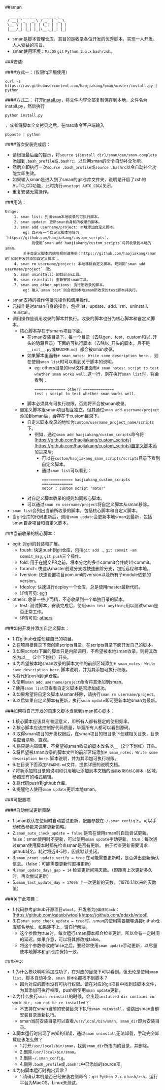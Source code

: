 ##sman
```
  ___ _ __ ___   __ _ _ __  
 / __| '_ ` _ \ / _` | '_ \ 
 \__ \ | | | | | (_| | | | |
 |___/_| |_| |_|\__,_|_| |_|
```
    
* sman是脚本管理仓库，其目的是收录各位开发的优秀脚本，实现一人开发、人人受益的宗旨。
* sman使用环境：`MacOS` `git` `Python 2.x.x` `bash/zsh`。


###安装:

####方式一：（仅限fq环境使用）
```
curl -s https://raw.githubusercontent.com/haojiakang/sman/master/install.py | python
```

####方式二：
打开[install.py](https://github.com/haojiakang/sman/blob/master/install.py)，将文件内容全部复制保存到本地，文件名为install.py，然后执行
```
python install.py
```
，或者将脚本全文拷贝之后，在mac命令客户端输入
```
pbpaste | python
```

####首次安装完成后：
* 请根据最后面的提示，将`source ${install_dir}/sman/gen/sman-complete`添加到`.bash_profile`或`.bashrc`，以启用sman的命令自动补全功能。
* 然后立即执行一次`source .bash_profile`或`source .bashrc`以令自动补全功能立即生效。
* 如果输入sman是进入到了sman的git仓库文件夹，说明是开启了zsh的AUTO_CD功能，此时执行`unsetopt AUTO_CD`以关闭。
* 重复安装无需操作。


###用法：
```
Usage:
    1. sman list: 列出sman本地收录的可执行脚本。
    2. sman update: 更新sman自身和所收录的脚本。
    3. sman add username/project: 本地添加自定义脚本。
        eg: 自己有一个自定义脚本地址为`https://github.com/haojiakang/custom_scripts`，
            则使用`sman add haojiakang/custom_scripts`将其收录到本地的sman。
        关于自定义脚本的编写规则请移步：https://github.com/haojiakang/sman 的`如何开发并添加自定义脚本`。
    4. sman rm username/project: 本地移除自定义脚本，规则同`sman add username/project`一致。
    5. sman uninstall: 卸载sman工具。
    6. sman reinstall: 重新安装sman工具。
    7. sman any_other_options: 执行所收录的脚本。
        eg: 输入`sman test`则会找到本地sman所收录的test脚本并执行。
```
* sman支持的操作包括元操作和调用操作。
* 元操作是对sman自身的操作，包括list、update、add、rm、uninstall、reinstall。
* 调用操作是调用收录的脚本并执行。收录的脚本也分为核心脚本和自定义脚本。
    * 核心脚本存在于smans项目下面。
        * 在sman安装目录下，每一个目录（去除gen、test、custom和以`.`开头的隐藏目录）下面的可执行脚本（去除以`_`开头的脚本，且不是`__init__.py`或`README.md`）都会被sman收录。
        * 如果脚本里面有`# sman_notes: Write some description here.`，则在使用`sman list`时可以看到关于脚本的说明。
            * eg: others目录的test文件里面有`# sman_notes: script to test whether sman works well.`这一行，则在执行`sman list`时，将会看到：
                ```
                ============== others ==============
                test : script to test whether sman works well.
                ```
        * 脚本必须具有可执行权限，否则将不会被sman收录。
    * 自定义脚本跟sman项目相互独立，但其通过`sman add username/project`添加到sman后，会存在于custom目录下。
        * 自定义脚本收录的地址为`custom/username_project_name/scripts`下。
            * 例如，通过`sman add haojiakang/custom_scripts`命令将[https://github.com/haojiakang/custom_scripts](https://github.com/haojiakang/custom_scripts)自定义脚本添加进来后:
                * 可以在`custom/haojiakang_sman_scripts/scripts`目录下看到自定义脚本。
                * 通过`sman list`可以看到：
                    ```
                    ============== haojiakang_custom_scripts ==============
                    motor : custom script 'motor'
                    ```
        * 对自定义脚本收录的规则如同核心脚本。
        * 可以通过`sman rm username/project`将自定义脚本从sman移除。
 * `sman list`会列出当前所收录的脚本，包括核心脚本和自定义脚本。
 * 当git仓库的代码更新后，调用`sman update`会更新本地sman到最新，包括sman自身项目和自定义脚本。

 
###当前收录的核心脚本：

* egit: 对git的封装和扩展。
    * fpush: 快速push到git仓库，包括`git add .`, `git commit -am commit_msg`, `git push`三个操作。
    * fold: 用于在提交PR之前，将本分之的多个commit合并成1个commit。
    * fbranch: 快速从master创建分支或快速删除分支，包括远程和本地。
    * fversion: 快速设置项目pom.xml的version以及所有子module依赖的version。
    * fdeploy: 快速进行deploy一个仓库，总是使用master最新代码。
    * 详情可见: [egit](egit)
* others: 收录一些小而精，不必收录到一个单独目录的脚本。
    * test: 测试脚本，安装完成后，使用`sman test anything`用以测试sman是否正常工作。
    * 详情可见: [others](others)
    

###如何开发并添加自定义脚本：

* 1.在github仓库创建自己的项目。
* 2.在项目根目录下面创建scripts目录，在scripts目录下面开发自己的脚本。
* 3.如果scripts下面的脚本只是内部调用，不希望被本地sman收录，则将其改名为以`__`（2个下划杠）开头。
* 4.为希望被本地sman收录的脚本文件的前部区域添加`# sman_notes: Write some description here.`脚本说明，并为其添加可执行权限。
* 5.将代码push到git仓库。
* 6.使用`sman add username/project`命令将其添加到sman。
* 7.使用`sman list`已查看自定义脚本是否添加成功。
* 8.如果希望将自定义脚本从sman移除，请执行`sman rm username/project`。
* 9.以后如果自定义脚本有更新，执行`sman update`即可更新本地sman为最新。


###如何将自己开发的自定义脚本贡献到sman核心脚本：

* 1.核心脚本应该具有普适意义，即所有人都有稳定的使用频率。
* 2.核心脚本应该控制好代码质量，毕竟所有人都可以看到源码。
* 3.取得sman项目的开发权限后，在sman项目的根目录下创建相关目录，目录名应当清晰、直观。
* 4.将只是内部调用、不希望被sman收录的脚本改名以`__`（2个下划杠）开头。
* 5.将希望被sman收录的脚本文件的前部区域添加`# sman_notes: Write some description here.`脚本说明，并为其添加可执行权限。
* 6.在目录下面添加`README.md`文件，提供详细的说明文档。
* 7.将新添加的目录的说明和引用地址添加到本文档的`当前收录的核心脚本：`区域，参照现有的格式编辑。
* 8.将代码push到github仓库。
* 9.提醒他人使用`sman update`更新本地sman。


###可配置项

####自动尝试更新策略
* 1.sman默认在使用时自动尝试更新，配置参数在`~/.sman_config`下。可以手动修改参数来调整更新策略。
* 2.`sman_auto_check_update = false` 是否在使用sman时自动尝试更新。
    false：sman使用时不更新，可以使用`sman update`手动更新。
    true：每次通过sman使用脚本时都先检查sman是否有更新。
    由于检查更新需要请求github域名，耗时将近4-5秒，因此默认关闭。
* 3.`sman_promt_update_verify = true` 在可能需要更新时，是否弹出更新确认信息。（false：可能需要更新时直接更新）
* 4.`sman_update_days_gap = 14` 检查更新间隔天数。（即距离上次更新多久时，再次尝试更新）
* 5.`sman_last_update_day = 17696` 上一次更新的天数。（1970.1.1以来的天数值）


###关于此项目：

* 1.代码参考github开源项目`wtool`，开发者为`@蛋疼的axb`：[https://github.com/qdaxb/wtool](https://github.com/qdaxb/wtool)
* 3.在`sman_auto_check_update = true`时，sman的使用需要能够连接github仓库域名地址，如果连不上，请自行解决。
    * 这个参数为true时，每次运行sman脚本都会检查更新，所以会有一定时间的延迟。如果介意，可以将其修改成false。
    * 将这个参数修改成false之后，要经常使用`sman update`手动更新，以尽量使本地脚本和git仓库保持一致。


###FAQ:

* 1.为什么模块明明添加成功了，在对应的目录下可以看到。但无论是使用`sman list`、脚本自动补全、`sman 脚本名`都找不到脚本？
    * 因为对应的脚本没有可执行权限。请在对应的git项目中找到该脚本文件，为其添加可执行权限，push后使用`sman update`更新。
* 2.为什么执行`sman reinstall`的时候，会出现`installed dir contains cur work dir, can not be re installed`？
    * 不支持在sman当前的安装目录下执行`sman reinstall`，请跳出sman当前安装目录重新执行。
    * sman当前安装目录可以查看`/usr/local/bin/sman`，`sman_dir`即为安装目录。
* 3.脚本运行时出现了未知的错误，通过`sman uninstall`无法卸载，手动完全卸载应该怎么做？
    * 1.打开`/usr/local/bin/sman`，找到`sman_dir`所指向的目录，并删除。
    * 2.删除`/usr/local/bin/sman`。
    * 3.删除`~/.sman_config`。
    * 4.删除`.bash_profile`或`.bashrc`中已添加的source项。
* 4.为何脚本运行时抛出异常？
    * 1.请确认本机是否已经安装右侧命令：`git` `Python 2.x.x` `bash/zsh`，运行平台为MacOS，Linux未测试。
